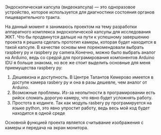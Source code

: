 Эндоскопическая капсула (видеокапсула) — это одноразовое устройство, которое используется для диагностики состояния органов пищеварительного тракта.

На данный момент я занимаюсь проектом на тему разработки аппаратного комплекса эндоскопической капсулы для исследования ЖКТ. Что бы продвинутся дальше на пути к успешному завершению проекта я решила сделать прототип камеры, которая будет находится в такой капсуле. В качестве основы мне порекомендовали выбрать raspbery py и raspbery py camera.Конечно, можно было выбрать аналог на Arduino, ведь со средой для програмирования компонентов Arduino IDU я больше знакома, но все же стоит выделить основные для меня приемущества raspbery py:
1. Дешевизна и доступность. В Центре Талантов Кемерово имеется в доступе камера rasbery py и она в разы дешевле, чем аналог от Arduino.
2. Возможные проблемы. Из-за неопытности в програмировании есть рийск сломать дорогую камеру, что явно будет усложнять работу.
3. Простота в кодинге. Так как модуль rasbery py програмируется на языке python, это явно упростит работу, ведь весь мой код будет находится в одной среде

Основной функцией проекта является считывание изображения с камеры и передача на экран монитора.
